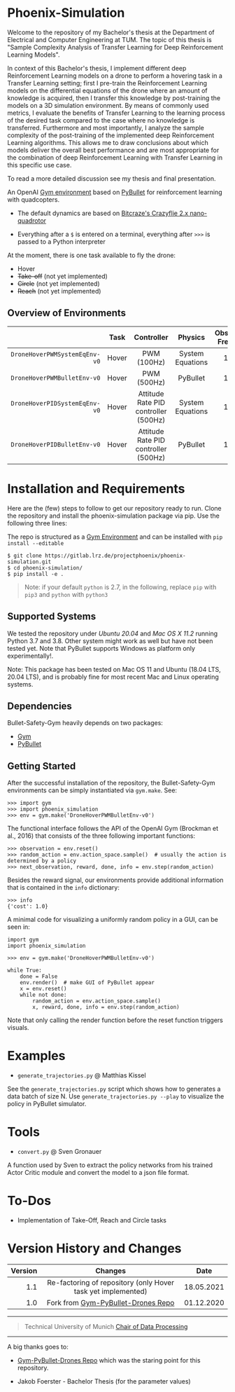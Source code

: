 # Phoenix-Simulation 
Welcome to the repository of my Bachelor's thesis at the Department of Electrical and Computer Engineering at TUM. The topic of this thesis is "Sample Complexity Analysis of Transfer Learning for Deep Reinforcement Learning Models".

In context of this Bachelor's thesis, I implement different deep Reinforcement Learning models on a drone to perform a hovering task in a Transfer Learning setting; first I pre-train the Reinforcement Learning models on the differential equations of the drone where an amount of knowledge is acquired, then I transfer this knowledge by post-training the models on a 3D simulation environment. By means of commonly used metrics, I evaluate the benefits of Transfer Learning to the learning process of the desired task compared to the case where no knowledge is transferred. Furthermore and most importantly, I analyze the sample complexity of the post-training of the implemented deep Reinforcement Learning algorithms. This allows me to draw conclusions about which models deliver the overall best performance and are most appropriate for the combination of deep Reinforcement Learning with Transfer Learning in this specific use case.

To read a more detailed discussion see my thesis and final presentation.

An OpenAI [Gym environment](https://gym.openai.com/envs/#classic_control) based on [PyBullet](https://github.com/bulletphysics/bullet3) for reinforcement learning with quadcopters. 

- The default dynamics are based on [Bitcraze's Crazyflie 2.x nano-quadrotor](https://www.bitcraze.io/documentation/hardware/crazyflie_2_1/crazyflie_2_1-datasheet.pdf)

- Everything after a `$` is entered on a terminal, everything after `>>>` is passed to a Python interpreter



At the moment, there is one task available to fly the drone:

- Hover
- ~~Take-off~~ (not yet implemented)
- ~~Circle~~ (not yet implemented)
- ~~Reach~~ (not yet implemented)


## Overview of Environments

|                                       | Task         | Controller    | Physics            | Observation Frequency | Domain Randomization |  *Aerodynamic effects*  |
|-------------------------------------: | :----------: | :-----------: | :----------------: | :-------------------: | :------------------: | :-------------------------: |
| `DroneHoverPWMSystemEqEnv-v0`         | Hover        | PWM (100Hz)   | System Equations   | 100 Hz                | 10%                  | None |
| `DroneHoverPWMBulletEnv-v0`           | Hover        | PWM (500Hz)   | PyBullet           | 100 Hz                | 10%                  | Drag |
| `DroneHoverPIDSystemEqEnv-v0`         | Hover        | Attitude Rate PID controller (500Hz)   | System Equations |  100 Hz |  10%        |   None |                 
| `DroneHoverPIDBulletEnv-v0`           | Hover        | Attitude Rate PID controller (500Hz)   | PyBullet     |  100 Hz |        10%     |             Drag |                 




# Installation and Requirements

Here are the (few) steps to follow to get our repository ready to run. Clone the
repository and install the phoenix-simulation package via pip. Use the following
three lines:

The repo is structured as a [Gym Environment](https://github.com/openai/gym/blob/master/docs/creating-environments.md)
and can be installed with `pip install --editable`
```
$ git clone https://gitlab.lrz.de/projectphoenix/phoenix-simulation.git
$ cd phoenix-simulation/
$ pip install -e .
```

> Note: if your default `python` is 2.7, in the following, replace `pip` with `pip3` and `python` with `python3`


## Supported Systems

We tested the repository under *Ubuntu 20.04* and *Mac OS X 11.2* running Python 3.7
and 3.8. Other system might work as well but have not been tested yet.
Note that PyBullet supports Windows as platform only experimentally!. 

Note: This package has been tested on Mac OS 11 and Ubuntu (18.04 LTS, 
20.04 LTS), and is probably fine for most recent Mac and Linux operating 
systems. 


## Dependencies 

Bullet-Safety-Gym heavily depends on two packages:

+ [Gym](https://github.com/openai/gym)
+ [PyBullet](https://github.com/bulletphysics/bullet3)


## Getting Started


After the successful installation of the repository, the Bullet-Safety-Gym 
environments can be simply instantiated via `gym.make`. See: 

```
>>> import gym
>>> import phoenix_simulation
>>> env = gym.make('DroneHoverPWMBulletEnv-v0')
```

The functional interface follows the API of the OpenAI Gym (Brockman et al., 
2016) that consists of the three following important functions:

```
>>> observation = env.reset()
>>> random_action = env.action_space.sample()  # usually the action is determined by a policy
>>> next_observation, reward, done, info = env.step(random_action)
```

Besides the reward signal, our environments provide additional information 
that is contained in the `info` dictionary:
```
>>> info
{'cost': 1.0}
```

A minimal code for visualizing a uniformly random policy in a GUI, can be seen 
in:

```
import gym
import phoenix_simulation

>>> env = gym.make('DroneHoverPWMBulletEnv-v0')

while True:
    done = False
    env.render()  # make GUI of PyBullet appear
    x = env.reset()
    while not done:
        random_action = env.action_space.sample()
        x, reward, done, info = env.step(random_action)
```
Note that only calling the render function before the reset function triggers 
visuals.


# Examples

- `generate_trajectories.py` @ Matthias Kissel

See the `generate_trajectories.py` script which shows how to generates a data 
batch of size N. Use `generate_trajectories.py --play` to visualize the policy
in PyBullet simulator. 

# Tools

- `convert.py` @ Sven Gronauer

A function used by Sven to extract the policy networks from
his trained Actor Critic module and convert the model to a json file format.




# To-Dos

- Implementation of Take-Off, Reach and Circle tasks

# Version History and Changes


| Version | Changes | Date |
|-------: | :----------------: |  :----------------: |
| 1.1     | Re-factoring of repository  (only Hover task yet implemented)  | 18.05.2021 | 
| 1.0     | Fork from [Gym-PyBullet-Drones Repo](https://github.com/utiasDSL/gym-pybullet-drones)  | 01.12.2020 | 


-----

> Technical University of Munich [Chair of Data Processing](https://www.ei.tum.de/en/ldv/homepage/)

-----
A big thanks goes to:
- [Gym-PyBullet-Drones Repo](https://github.com/utiasDSL/gym-pybullet-drones) 
  which was the staring point for this repository.
  
- Jakob Foerster - Bachelor Thesis (for the parameter values)
